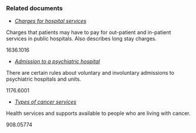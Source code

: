 ###  Related documents

  * [ _Charges for hospital services_ ](/en/health/health-services/gp-and-hospital-services/hospital-charges/)

Charges that patients may have to pay for out-patient and in-patient services
in public hospitals. Also describes long stay charges.

1636.1016

  * [ _Admission to a psychiatric hospital_ ](/en/health/health-services/mental-health/admission-to-a-psychiatric-hospital/)

There are certain rules about voluntary and involuntary admissions to
psychiatric hospitals and units.

1176.6001

  * [ _Types of cancer services_ ](/en/health/health-services/cancer-services/cancer-services/)

Health services and supports available to people who are living with cancer.

908.05774
